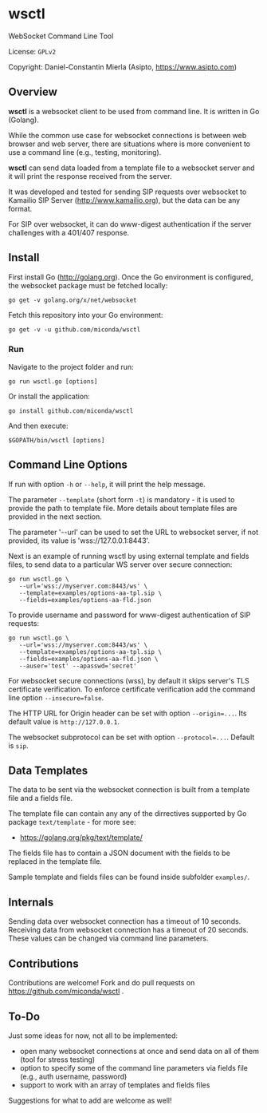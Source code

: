 # wsctl
WebSocket Command Line Tool

License: `GPLv2`

Copyright: Daniel-Constantin Mierla (Asipto, https://www.asipto.com)

## Overview

**wsctl** is a websocket client to be used from command line. It is written in Go (Golang).

While the common use case for websocket connections is between web browser and web server, there are situations where is more convenient to use a command line (e.g., testing, monitoring).

**wsctl** can send data loaded from a template file to a websocket server and it will print the response received from the server.

It was developed and tested for sending SIP requests over websocket to Kamailio SIP Server (http://www.kamailio.org), but the data can be any format.

For SIP over websocket, it can do www-digest authentication if the server challenges with a 401/407 response.

## Install

First install Go (http://golang.org). Once the Go environment is configured, the websocket package must be fetched locally:

```
go get -v golang.org/x/net/websocket
```

Fetch this repository into your Go environment:

```
go get -v -u github.com/miconda/wsctl
```

### Run

Navigate to the project folder and run:

```
go run wsctl.go [options]
```

Or install the application:

```
go install github.com/miconda/wsctl
```

And then execute:

```
$GOPATH/bin/wsctl [options]
```

## Command Line Options

If run with option `-h` or `--help`, it will print the help message.

The parameter `--template` (short form `-t`) is mandatory - it is used to provide the path to template file. More details about template files are provided in the next section.

The parameter '--url' can be used to set the URL to websocket server, if not provided, its value is 'wss://127.0.0.1:8443'.

Next is an example of running wsctl by using external template and fields files, to send data to a particular WS server over secure connection:

```
go run wsctl.go \
   --url='wss://myserver.com:8443/ws' \
   --template=examples/options-aa-tpl.sip \
   --fields=examples/options-aa-fld.json
```

To provide username and password for www-digest authentication of SIP requests:

```
go run wsctl.go \
   --url='wss://myserver.com:8443/ws' \
   --template=examples/options-aa-tpl.sip \
   --fields=examples/options-aa-fld.json \
   --auser='test' --apasswd='secret'
```

For websocket secure connections (wss), by default it skips server's TLS certificate verification. To enforce certificate verification add the command line option `--insecure=false`.

The HTTP URL for Origin header can be set with option `--origin=...`. Its default value is `http://127.0.0.1`.

The websocket subprotocol can be set with option `--protocol=...`. Default is `sip`.

## Data Templates

The data to be sent via the websocket connection is built from a template file and a fields file.

The template file can contain any any of the dirrectives supported by Go package `text/template` - for more see:

  * https://golang.org/pkg/text/template/

The fields file has to contain a JSON document with the fields to be replaced in the template file.

Sample template and fields files can be found inside subfolder `examples/`.

## Internals

Sending data over websocket connection has a timeout of 10 seconds. Receiving data from websocket connection has a timeout of 20 seconds. These values can be changed via command line parameters.

## Contributions

Contributions are welcome! Fork and do pull requests on https://github.com/miconda/wsctl .

## To-Do

Just some ideas for now, not all to be implemented:

  * open many websocket connections at once and send data on all of them (tool for stress testing)
  * option to specify some of the command line parameters via fields file (e.g., auth username, password)
  * support to work with an array of templates and fields files

Suggestions for what to add are welcome as well!
